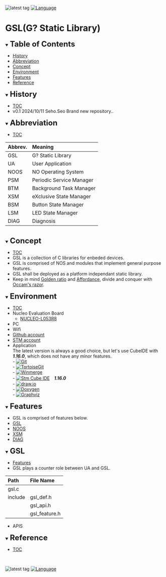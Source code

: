 ![latest tag](https://img.shields.io/github/v/tag/gtuja/CSC_MS.svg?color=brightgreen)
[![Language](https://img.shields.io/badge/Language-%E6%97%A5%E6%9C%AC%E8%AA%9E-brightgreen)](https://github.com/gtuja/CSC_MS/blob/main/README.md)

# GSL(G? Static Library)

<div id="toc"></div>
<details open>
<summary><font size="5"><b>Table of Contents</b></font></summary>

- [History](#History)
- [Abbreviation](#Abbreviation)
- [Concept](#Concept)
- [Environment](#Environment)
- [Features](#Features)
- [Reference](#Reference)

</details>

<div id="History"></div>
<details open>
<summary><font size="5"><b>History</b></font></summary> 

- [TOC](#toc)
- v0.1 2024/10/11 Seho.Seo Brand new repository..

</details>

<div id="Abbreviation"></div>
<details open>
<summary><font size="5"><b>Abbreviation</b></font></summary>

- [TOC](#toc)

| Abbrev. | Meaning |
|:--|:--|
|GSL|G? Static Library|
|UA|User Application|
|NOOS|NO Operating System|
|PSM|Periodic Service Manager|
|BTM|Background Task Manager|
|XSM|eXclusive State Manager|
|BSM|Button State Manager|
|LSM|LED State Manager|
|DIAG|Diagnosis |

<br>
</details>

<div id="Concept"></div>
<details open>
<summary><font size="5"><b>Concept</b></font></summary>

- [TOC](#toc)
- GSL is a collection of C libraries for enbeded devices.
- GSL is comprised of NOS and modules that implement general purpose features.
- GSL shall be deployed as a platform independant static library. 
- Keep in mind [Golden ratio](https://en.m.wikipedia.org/wiki/Golden_ratio) and [Affordance](https://en.m.wikipedia.org/wiki/Affordance), divide and conquer with [Occam's razor](https://en.m.wikipedia.org/wiki/Occam%27s_razor). 

</details>

<div id="Environment"></div>
<details open>
<summary><font size="5"><b>Environment</b></font></summary>

- [TOC](#toc)
- Nucleo Evaluation Board
  + [NUCLEO-L053R8](https://www.st.com/en/evaluation-tools/nucleo-l053r8.html)
- PC
- Wifi
- [Github account](https://github.com)
- [STM account](https://www.st.com)
- Application<br>
The latest version is always a good choice, but let's use CubeIDE with ***1.16.0***, which does not have any minor features.<br>
\- [![Git](https://img.shields.io/badge/Git-brightgreen?style=flat&logo=Git&logoColor=%23F05032&labelColor=white)](https://git-scm.com/)<br>
\- [![TortoiseGit](https://img.shields.io/badge/TortoiseGit-brightgreen?style=flat)](https://tortoisegit.org/)<br>
\- [![Winmerge](https://img.shields.io/badge/Winmerge-brightgreen?style=flat)](https://winmerge.org/)<br>
\- [![Stm Cube IDE](https://img.shields.io/badge/Stm-brightgreen?style=flat&logo=stmicroelectronics&logoColor=%2303234B&labelColor=white)](https://www.st.com/en/development-tools/stm32cubeide.html)　***1.16.0***<br>
\- [![draw.io](https://img.shields.io/badge/Drawio-brightgreen?style=flat&logo=diagramsdotnet&logoColor=%23F08705&labelColor=white)](https://app.diagrams.net/)<br>
\- [![Doxygen](https://img.shields.io/badge/Doxygen-brightgreen?style=flat)](https://www.doxygen.nl/)<br>
\- [![Graphviz](https://img.shields.io/badge/Graphviz-brightgreen?style=flat)](https://graphviz.org/)<br>

</details>

<div id="Features"></div>
<details open>
<summary><font size="5"><b>Features</b></font></summary>

- GSL is comprised of features below.
- [GSL](#GSL)
- [NOOS](#NOOS)
- [XSM](#XSM)
- [DIAG](#DIAG)

</details>

<div id="GSL"></div>
<details open>
<summary><font size="5"><b>GSL</b></font></summary>

- [Features](#Features)
- GSL plays a counter role between UA and GSL.

| Path | File Name |
|:--|:--|
|gsl.c||
|include|gsl_def.h|
||gsl_api.h|
||gsl_feature.h|

- APIS

</details>


<div id="Reference"></div>
<details open>
<summary><font size="5"><b>Reference</b></font></summary>

- [TOC](#toc)

</details>
<br>

![latest tag](https://img.shields.io/github/v/tag/gtuja/CSC_MS.svg?color=brightgreen)
[![Language](https://img.shields.io/badge/Language-%E6%97%A5%E6%9C%AC%E8%AA%9E-brightgreen)](https://github.com/gtuja/CSC_MS/blob/main/README.md)